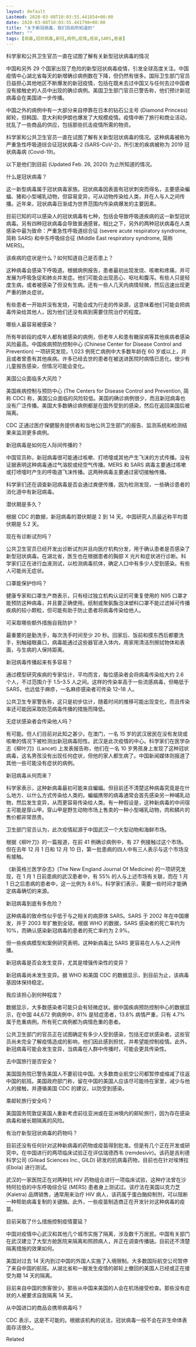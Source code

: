 ```yaml
---
layout: default
Lastmod: 2020-03-08T10:03:55.441854+00:00
date: 2020-03-08T10:03:55.441798+00:00
title: "关于新冠病毒，我们目前所知道的"
author: ""
tags: [病毒,冠状病毒,新冠,病例,疫情,感染,SARS,患者]
---
```


科学家和公共卫生官员一直在试图了解有关新型冠状病毒的情况

中国和另外 29 个国家出现了危险的新型冠状病毒疫情，引发全球高度关注。中国疫情中心湖北省每天的新增确诊病例数在下降，但仍然有很多。国际卫生部门官员日益担心其他地区不断爆发的新冠疫情，包括在既未去过中国又与任何去过中国者没有接触史的人员中出现的确诊病例。美国卫生部门官员已警告称，他们预计新冠病毒会在美国进一步传播。

中国之外的病例中有一大部分来自停靠在日本的钻石公主号 (Diamond Princess) 邮轮，但韩国、意大利和伊朗也爆发了大规模疫情。疫情中断了旅行和商业活动，扰乱了一些商品的供应，包括那些抗击疫情所需的物资。

科学家和公共卫生官员一直在试图了解有关新型冠状病毒的情况。这种病毒被称为严重急性呼吸道综合征冠状病毒-2 (SARS-CoV-2)，所引发的疾病被称为 2019 冠状病毒病 (Covid-19)。

以下是他们到目前 (Updated Feb. 26, 2020) 为止所知道的情况。

什么是冠状病毒？

这一新型病毒属于冠状病毒家族。冠状病毒因表面有冠状刺突而得名，主要感染蝙蝠、猪和小型哺乳动物，但容易变异，可从动物传染给人类，并在人与人之间传播。近年来，冠状病毒日渐成为世界范围内传染病爆发的主要因素。

目前已知的可以感染人的冠状病毒有七种，包括会导致呼吸道疾病的这一新型冠状病毒。另有四种冠状病毒会导致普通感冒。相比之下，另外的两种冠状病毒在人类感染中最为致命：严重急性呼吸道综合征 (severe acute respiratory syndrome, 简称 SARS) 和中东呼吸综合征 (Middle East respiratory syndrome, 简称 MERS)。

该疾病的症状是什么？如何知道自己是否患上？

这种病毒会感染下呼吸道。根据病例报告，患者最初出现发烧、咳嗽和疼痛，并可发展为呼吸急促和肺炎并发症。他们可能会出现恶心、呕吐和腹泻。有些人只是轻度生病，或者被感染了但没有生病。还有一些人几天内病情轻微，然后迅速出现更严重的肺炎症状。

有些患者一开始并没有发烧，可能会成为行走的传染源，这意味着他们可能会把病毒传染给其他人，因为他们还没有病到需要住院治疗的程度。

哪些人最容易被感染？

所有年龄段的成年人都有被感染的病例，但老年人和患有糖尿病等其他疾病者感染风险最高。中国疾病预防控制中心 (Chinese Center for Disease Control and Prevention) 一项研究发现，1,023 例死亡病例中大多数年龄在 60 岁或以上，并且或者曾患有其他疾病。许多已经去世的患者在被送进医院时病情已恶化。很少有儿童报告感染，但情况可能会变化。

美国公众面临多大风险？

美国疾病控制与预防中心 (The Centers for Disease Control and Prevention, 简称 CDC) 称，美国公众面临的风险较低。美国的确诊病例很少，而且新冠病毒也没有广泛传播。美国大多数确诊病例都是在国外受到的感染，然后在返回美国后被隔离。

CDC 正通过医疗保健服务提供者和当地公共卫生部门的报告、监测系统和检测结果来监测更多病例。

新冠病毒是如何在人际间传播的？

中国官员称，新冠病毒很可能通过咳嗽、打喷嚏或其他产生飞沫的方式传播。没有证据表明这种病毒通过气溶胶或经空气传播。MERS 和 SARS 病毒主要通过咳嗽或打喷嚏时产生的呼吸道飞沫传播。这两种病毒主要通过密切接触传播。

科学家们还在调查新冠病毒是否会通过粪便传播，因为检测发现，一些确诊患者的消化道中有新冠病毒。

潜伏期是多久？

根据 CDC 的数据，新冠病毒的潜伏期是 2 到 14 天。中国研究人员最近称平均潜伏期是 5.2 天。

现在有诊断试剂吗？

公共卫生官员已经开发出诊断试剂并且向医疗机构分发，用于确认患者是否感染了新型冠状病毒。在湖北省，医生也在根据患者的胸部 X 光片和症状进行诊断。科学家们正在进行血液测试，以检测病毒抗体，确定人口中有多少人受到感染。有些人可能尚无症状。

口罩能保护你吗？

健康专家和口罩生产商表示，只有经过独立机构认证的可重复使用的 N95 口罩才能预防这种病毒，并且要正确使用。纸制或聚氨酯泡沫塑料口罩不能过滤掉可传播疾病的较小颗粒，但可能有助于防止患者将病毒传染给他人。

可采取哪些额外措施自我防护？

最重要的是勤洗手，每次洗手时间至少 20 秒。回家后、饭前和摸东西后都要洗手，别触碰眼鼻口，病毒能通过这些器官进入体内，用家用清洁剂擦拭物体和表面，与生病的人保持距离。

新冠病毒传播起来有多容易？

通过模型研究疾病的专家估计，平均而言，每位感染者会将病毒传染给大约 2.6 个人，不过范围介于 1.5–3.5 人之间。这样的传染率高于一些流感病毒，但略低于 SARS，也远低于麻疹，一名麻疹感染者可传染 12–18 人。

公共卫生专家警告称，这只是初步估计，随着时间的推移可能出现变化，而且传染率还可能因采取防范病毒传播的措施而降低。

无症状感染者会传染他人吗？

有可能。但人们目前对此知之甚少。在澳门，一名 15 岁的武汉居民在没有发烧或咳嗽的情况下被检测出新冠病毒阳性。武汉是此次疫情的中心。科学家们在医学杂志《柳叶刀》(Lancet) 上发表报告称，他们在一名 10 岁男孩身上发现了这种冠状病毒，这名男孩没有出现任何症状，但他的家人都生病了。中国新闻媒体则报道了其他一些可能没有症状的病例。

新冠病毒从何而来？

科学家表示，这种新病毒最初可能来自蝙蝠。但目前还不清楚这种病毒究竟是在什么地方、以什么方式传染给人类的。蝙蝠携带的病毒通常会首先感染另一种哺乳动物，然后发生变异，从而更容易传染给人类。有一种假设是，这种新病毒的中间宿主可能是穿山甲。穿山甲是野生动物市场上售卖的一种小型哺乳动物，肉和鳞片的售价都非常昂贵。

卫生部门官员认为，此次疫情起源于中国武汉一个大型动物和海鲜市场。

根据《柳叶刀》的一篇报道，在前 41 例确诊病例中，有 27 例接触过这个市场。但在去年 12 月 1 日和 12 月 10 日，第一批患病的四人中有三人表示与这个市场没有接触。

《新英格兰医学杂志》(The New England Journal Of Medicine) 的一项研究发现，在 1 月 1 日前患病的武汉患者中，有 55% 的人与上述市场有关联，而在 1 月 1 日之后患病的患者中，这一比例为 8.6%。科学家们表示，需要一些时间才能确定病毒确切的来源。

新冠病毒到底有多危险？

这种病毒的致命性似乎低于与之相关的病原体 SARS。SARS 于 2002 年在中国爆发，并于 2003 年扩散到全球。根据 WHO 的数据，SARS 感染者的死亡率约为 10%，而确认感染新冠病毒的患者的死亡率约为 2.9%。

但一些疾病模型和案例研究表明，这种新病毒比 SARS 更容易在人与人之间传播。

新冠病毒是否会发生变异，尤其是增强传染性的变异？

新冠病毒尚未发生变异。据 WHO 和美国 CDC 的数据显示，到目前为止，该病毒基因体保持稳定。

我应该担心到何种程度？

数据显示，大多数感染者可能只会有轻微症状。据中国疾病预防控制中心的数据显示，在中国 44,672 例病例中，81% 是轻症患者，13.8% 病情严重，只有 4.7% 属于危重病例。所有死亡病例都为病情危重的患者。

公共卫生部门的官员正在试图确定有多少人受到感染，包括无症状感染者。这些官员尚未完全了解疫情造成的影响，他们因此感到担忧，并希望能控制疫情。此外，新冠病毒可能会发生变异，当病毒在人群中传播时，可能会更具传染性。

去中国旅行是否安全？

美国国务院已警告美国人不要前往中国。大多数商业航空公司都暂停或缩减了往返中国的航班。美国政府部门称，留在中国的美国人应该尽可能待在家里，减少与他人的接触，并遵循美国 CDC 的建议，以防受到感染。

乘邮轮旅行安全吗？

美国国务院敦促美国人重新考虑前往亚洲或在亚洲境内的邮轮旅行，因为存在感染病毒和被长期隔离的风险。

有治疗新型冠状病毒的药物吗？

目前还没有任何针对这种新病毒的药物或疫苗得到批准。但是有几个正在开发或研究中。在中国进行的两项临床试验正在评估瑞德西韦 (remdesivir)。该药是吉利德科学公司 (Gilead Sciences Inc., GILD) 研发的抗病毒药物，目前也在针对埃博拉 (Ebola) 进行测试。

武汉的一家医院正在对两种抗 HIV 药物组合进行一项临床试验，这种疗法曾在沙特阿拉伯的中东呼吸综合征 (MERS) 患者身上测试过。该疗法在美国以克力芝 (Kaletra) 品牌销售，通常用来治疗 HIV 病人，该药属于蛋白酶抑制剂，可以阻断一种帮助病毒复制的关键酶。此外，一些疫苗制造商正在开发针对这种病毒的疫苗。

目前采取了什么措施控制疫情蔓延？

中国对疫情中心武汉和其他几个城市实施了隔离，涉及数千万居民。中国有关部门在武汉建立了大型方舱医院来隔离和照顾病人，并正在调查传播链。目前还不清楚隔离措施的效果如何。

美国对过去 14 天内到过中国的外国人实施了入境限制。大多数国际航空公司暂停了来自中国的航班。从湖北省和一艘发生疫情的邮轮上撤回的美国人已经或正在接受为期 14 天的隔离。

目前来自中国的旅客很少。那些从中国来美国的人会在机场接受检查。那些没有症状的人被要求自我隔离 14 天。

从中国进口的商品会携带病毒吗？

CDC 表示，这是不可能的。根据该机构的说法，冠状病毒一般不会在非生命体表面存活很久。

Related

